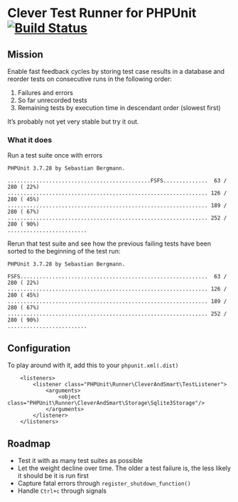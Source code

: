 # Clever Test Runner for PHPUnit [![Build Status](https://secure.travis-ci.org/lstrojny/phpunit-clever-and-smart.png)](http://travis-ci.org/lstrojny/phpunit-clever-and-smart)

## Mission
Enable fast feedback cycles by storing test case results in a database and reorder tests on consecutive runs in the
following order:
  1. Failures and errors
  2. So far unrecorded tests
  3. Remaining tests by execution time in descendant order (slowest first)

It’s probably not yet very stable but try it out.

### What it does

Run a test suite once with errors

```
PHPUnit 3.7.28 by Sebastian Bergmann.

.............................................FSFS..............  63 / 280 ( 22%)
............................................................... 126 / 280 ( 45%)
............................................................... 189 / 280 ( 67%)
............................................................... 252 / 280 ( 90%)
.........................
```

Rerun that test suite and see how the previous failing tests have been sorted to the beginning of the test run:


```
PHPUnit 3.7.28 by Sebastian Bergmann.

FSFS...........................................................  63 / 280 ( 22%)
............................................................... 126 / 280 ( 45%)
............................................................... 189 / 280 ( 67%)
............................................................... 252 / 280 ( 90%)
.........................
```

## Configuration
To play around with it, add this to your `phpunit.xml(.dist)`
```
    <listeners>
        <listener class="PHPUnit\Runner\CleverAndSmart\TestListener">
            <arguments>
                <object class="PHPUnit\Runner\CleverAndSmart\Storage\Sqlite3Storage"/>
            </arguments>
        </listener>
    </listeners>
```

## Roadmap

 - Test it with as many test suites as possible
 - Let the weight decline over time. The older a test failure is, the less likely it should be it is run first
 - Capture fatal errors through `register_shutdown_function()`
 - Handle `Ctrl+c` through signals
